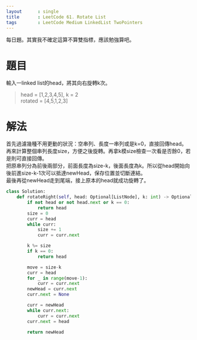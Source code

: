 ```yaml
---
layout      : single
title       : LeetCode 61. Rotate List
tags 		: LeetCode Medium LinkedList TwoPointers
---
```

每日題。其實我不確定這算不算雙指標，應該勉強算吧。

# 題目
輸入一linked list的head，將其向右旋轉k次。  
> head = [1,2,3,4,5], k = 2  
> rotated = [4,5,1,2,3]

# 解法
首先過濾幾種不用更動的狀況：空串列、長度一串列或是k=0，直接回傳head。  
再來計算整個串列長度size，方便之後旋轉。再拿k模size檢查一次看是否餘0，若是則可直接回傳。  
把原串列分為前後兩部分，前面長度為size-k，後面長度為k。所以從head開始向後前進size-k-1次可以抵達newHead，保存位置並切斷連結。  
最後再從newHead走到尾端，接上原本的head就成功旋轉了。

```python
class Solution:
    def rotateRight(self, head: Optional[ListNode], k: int) -> Optional[ListNode]:
        if not head or not head.next or k == 0:
            return head
        size = 0
        curr = head
        while curr:
            size += 1
            curr = curr.next

        k %= size
        if k == 0:
            return head

        move = size-k
        curr = head
        for _ in range(move-1):
            curr = curr.next
        newHead = curr.next
        curr.next = None

        curr = newHead
        while curr.next:
            curr = curr.next
        curr.next = head

        return newHead

```
